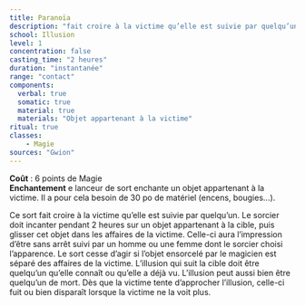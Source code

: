 ```yaml
---
title: Paranoïa
description: "fait croire à la victime qu’elle est suivie par quelqu’un"
school: Illusion
level: 1
concentration: false
casting_time: "2 heures"
duration: "instantanée"
range: "contact"
components:
  verbal: true
  somatic: true
  material: true
  materials: "Objet appartenant à la victime"
ritual: true
classes:
    - Magie
sources: "Gwion"
---
```

**Coût** : 6 points de Magie  
**Enchantement** e lanceur de sort enchante un objet appartenant à la victime. Il a pour cela besoin de 30 po de matériel (encens, bougies...).  

Ce sort fait croire à la victime qu’elle est suivie par quelqu’un. Le sorcier doit incanter pendant 2 heures sur un objet appartenant à la cible, puis glisser cet objet dans les affaires de la victime. Celle-ci aura l’impression d’être sans arrêt suivi par un homme ou une femme dont le sorcier choisi l’apparence. Le sort cesse d’agir si l’objet ensorcelé par le magicien est séparé des affaires de la victime. L’illusion qui suit la cible doit être quelqu’un qu’elle connaît ou qu’elle a déjà vu. L’illusion peut aussi bien être quelqu’un de mort. Dès que la victime tente d’approcher l’illusion, celle-ci fuit ou bien disparaît lorsque la victime ne la voit plus.  
